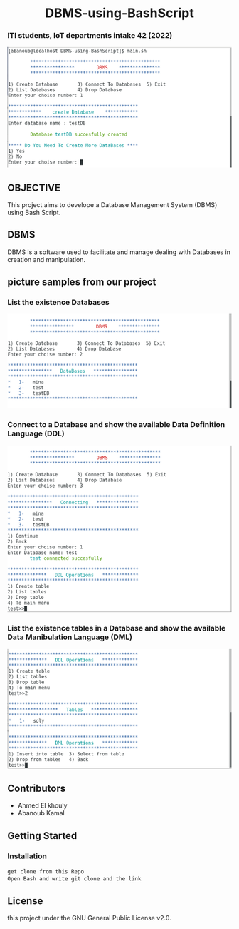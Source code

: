 <h1 align="center">DBMS-using-BashScript</h1>   
<h3>ITI students, IoT departments intake 42 (2022)</h3>  

<p align="center">
  <img width="550" src="images/start.png">
</p>


## OBJECTIVE
This project aims to develope a Database Management System (DBMS) using Bash Script.


## DBMS
DBMS is a software used to facilitate and manage dealing with Databases in creation and manipulation.


## picture samples from our project
### List the existence Databases 
<p align="center">
  <img width="550" src="images/2.png">
</p>

### Connect to a Database and show the available Data Definition Language (DDL)
<p align="center">
  <img width="550" src="images/3.png">
</p>

### List the existence tables in a Database and  show the available Data Manibulation Language (DML)
<p align="center">
  <img width="550" src="images/4.png">
</p>


<!--## Video Link 
- 
-->
## Contributors
- Ahmed El khouly
- Abanoub Kamal


## Getting Started
### Installation

```
get clone from this Repo
Open Bash and write git clone and the link

```


## License
this project under the GNU General Public License v2.0.

